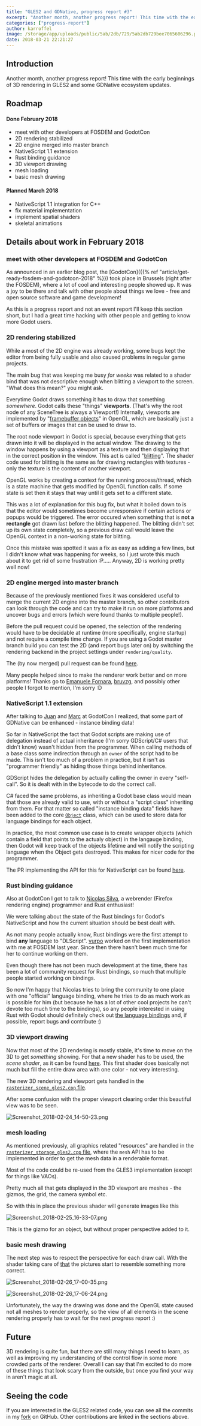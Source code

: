 ```yaml
---
title: "GLES2 and GDNative, progress report #3"
excerpt: "Another month, another progress report! This time with the early beginnings of 3D rendering in GLES2 and some GDNative ecosystem updates."
categories: ["progress-report"]
author: karroffel
image: /storage/app/uploads/public/5ab/2db/729/5ab2db729bee7065606296.png
date: 2018-03-21 22:21:27
---
```


## Introduction

Another month, another progress report! This time with the early beginnings of 3D rendering in GLES2 and some GDNative ecosystem updates.

## Roadmap

#### Done February 2018

- meet with other developers at FOSDEM and GodotCon
- 2D rendering stabilized
- 2D engine merged into master branch
- NativeScript 1.1 extension
- Rust binding guidance
- 3D viewport drawing
- mesh loading
- basic mesh drawing

#### Planned March 2018

- NativeScript 1.1 integration for C++
- fix material implementation
- implement spatial shaders
- skeletal animations


## Details about work in February 2018

### meet with other developers at FOSDEM and GodotCon

As announced in an earlier blog post, the [GodotCon]({{% ref "article/get-ready-fosdem-and-godotcon-2018" %}}) took place in Brussels (right after the FOSDEM), where a lot of cool and interesting people showed up. It was a joy to be there and talk with other people about things we love - free and open source software and game development!

As this is a progress report and not an event report I'll keep this section short, but I had a great time hacking with other people and getting to know more Godot users.

### 2D rendering stabilized

While a most of the 2D engine was already working, some bugs kept the editor from being fully usable and also caused problems in regular game projects.

The main bug that was keeping me busy *for weeks* was related to a shader bind that was not descriptive enough when blitting a viewport to the screen. "What does this mean?" you might ask.

Everytime Godot draws something it has to draw that something *somewhere*. Godot calls these "things" **viewports**. (That's why the root node of any SceneTree is always a Viewport!) Internally, viewports are implemented by "[framebuffer objects](https://en.wikipedia.org/wiki/Framebuffer_object)" in OpenGL, which are basically just a set of buffers or images that can be used to draw to.

The root node viewport in Godot is special, because everything that gets drawn into it will be displayed in the actual window. The drawing to the window happens by using a viewport as a texture and then displaying that in the correct position in the window. This act is called "[blitting](https://en.wikipedia.org/wiki/Bit_blit)". The shader code used for blitting is the same as for drawing rectangles with textures - only the texture is the content of another viewport.

OpenGL works by creating a context for the running process/thread, which is a state machine that gets modified by OpenGL function calls. If some state is set then it stays that way until it gets set to a different state.

This was a lot of explanation for this bug fix, but what it boiled down to is that the editor would sometimes become unresponsive if certain actions or popups would be triggered. The error occured when something that is **not a rectangle** got drawn last before the blitting happened. The blitting didn't set up its own state completely, so a previous draw call would leave the OpenGL context in a non-working state for blitting.

Once this mistake was spotted it was a fix as easy as adding a few lines, but I didn't know what was happening for weeks, so I just wrote this much about it to get rid of some frustration :P..... Anyway, 2D is working pretty well now!

### 2D engine merged into master branch

Because of the previously mentioned fixes it was considered useful to merge the current 2D engine into the master branch, so other contributors can look through the code and can try to make it run on more platforms and uncover bugs and errors (which were found thanks to multiple people!).

Before the pull request could be opened, the selection of the rendering would have to be decidable at runtime (more specifically, engine startup) and not require a compile time change. If you are using a Godot master branch build you can test the 2D (and report bugs later on) by switching the rendering backend in the project settings under `rendering/quality`.

The (by now merged) pull request can be found [here](https://github.com/godotengine/godot/pull/16687).

Many people helped since to make the renderer work better and on more platforms! Thanks go to [Emanuele Fornara](https://github.com/efornara), [bruvzg](https://github.com/bruvzg), and possibly other people I forgot to mention, I'm sorry :D

### NativeScript 1.1 extension

After talking to [Juan](https://github.com/reduz) and [Marc](https://github.com/Zylann) at GodotCon I realized, that some part of GDNative can be enhanced - instance binding data!

So far in NativeScript the fact that Godot scripts are making use of delegation instead of actual inheritance (I'm sorry GDScript/C# users that didn't know) wasn't hidden from the programmer. When calling methods of a base class some indirection through an `owner` of the script had to be made. This isn't too much of a problem in practice, but it isn't as "programmer friendly" as hiding those things behind inheritance.

GDScript hides the delegation by actually calling the owner in every "self-call". So it is dealt with in the bytecode to do the correct call.

C# faced the same problems, as inheriting a Godot base class would mean that those are already valid to use, with or without a "script class" inheriting from them. For that matter so called "instance binding data" fields have been added to the core [`Object`](https://github.com/godotengine/godot/blob/f2df8c94b2e5ba6c4eee3515d1d30f36194ca803/core/object.h#L487) class, which can be used to store data for language bindings for each object.

In practice, the most common use case is to create wrapper objects (which contain a field that points to the actualy object) in the langauge binding, then Godot will keep track of the objects lifetime and will notify the scripting language when the Object gets destroyed. This makes for nicer code for the programmer.

The PR implementing the API for this for NativeScript can be found [here](https://github.com/godotengine/godot/pull/16514).

### Rust binding guidance

Also at GodotCon I got to talk to [Nicolas Silva](https://github.com/nical), a webrender (Firefox rendering engine) programmer and Rust enthusiast!

We were talking about the state of the Rust bindings for Godot's NativeScript and how the current situation should be best dealt with.

As not many people actually know, Rust bindings were the first attempt to bind **any** language to "DLScript". [vurpo](https://github.com/vurpo) worked on the first implementation with me at FOSDEM last year. Since then there hasn't been much time for her to continue working on them.

Even though there has not been much development at the time, there has been a lot of community request for Rust bindings, so much that multiple people started working on bindings.

So now I'm happy that Nicolas tries to bring the community to one place with one "official" language binding, where he tries to do as much work as is possible for him (but because he has a lot of other cool projects he can't devote too much time to the bindings), so any people interested in using Rust with Godot should definitely check out [the language bindings](https://github.com/GodotNativeTools/godot-rust) and, if possible, report bugs and contribute :)

### 3D viewport drawing

Now that most of the 2D rendering is mostly stable, it's time to move on the 3D to get *something* showing. For that a new shader has to be used, the *scene shader*, as it can be found [here](https://github.com/karroffel/godot/blob/ed544cabaa13d604d4caac21299b32a6b7b5f4af/drivers/gles2/shaders/scene.glsl). This first shader does basically not much but fill the entire draw area with one color - not very interesting.

The new 3D rendering and viewport gets handled in the [`rasterizer_scene_gles2.cpp` file](https://github.com/karroffel/godot/blob/ed544cabaa13d604d4caac21299b32a6b7b5f4af/drivers/gles2/rasterizer_scene_gles2.cpp#L219-L274).

After some confusion with the proper viewport clearing order this beautiful view was to be seen.


![Screenshot_2018-02-24_14-50-23.png](/storage/app/uploads/public/5ab/2d3/766/5ab2d37664b42415225258.png)


### mesh loading

As mentioned previously, all graphics related "resources" are handled in the [`rasterizer_storage_gles2.cpp` file](https://github.com/karroffel/godot/blob/ed544cabaa13d604d4caac21299b32a6b7b5f4af/drivers/gles2/rasterizer_storage_gles2.cpp#L1088), where the `mesh` API has to be implemented in order to get the mesh data in a renderable format.

Most of the code could be re-used from the GLES3 implementation (except for things like VAOs).

Pretty much all that gets displayed in the 3D viewport are meshes - the gizmos, the grid, the camera symbol etc.

So with this in place the previous shader will generate images like this



![Screenshot_2018-02-25_16-33-07.png](/storage/app/uploads/public/5ab/2d4/c0c/5ab2d4c0cc334967059702.png)

This is the gizmo for an object, but without proper perspective added to it.


### basic mesh drawing

The next step was to respect the perspective for each draw call. With the shader taking care of [that](https://github.com/karroffel/godot/blob/50911a0b8bc0c8ded8c5181d065433674207d3c3/drivers/gles2/shaders/scene.glsl#L30) the pictures start to resemble something more correct.



![Screenshot_2018-02-26_17-00-35.png](/storage/app/uploads/public/5ab/2d5/749/5ab2d57490de1219117582.png)


![Screenshot_2018-02-26_17-06-24.png](/storage/app/uploads/public/5ab/2d5/7c8/5ab2d57c8e792204273086.png)

Unfortunately, the way the drawing was done and the OpenGL state caused not all meshes to render properly, so the view of all elements in the scene rendering properly has to wait for the next progress report :)


## Future

3D rendering is quite fun, but there are still many things I need to learn, as well as improving my understanding of the control flow in some more crowded parts of the renderer. Overall I can say that I'm excited to do more of these things that look scary from the outside, but once you find your way in aren't magic at all.

## Seeing the code

If you are interested in the GLES2 related code, you can see all the commits in my [fork](https://github.com/karroffel/godot/tree/gles2) on GitHub. Other contributions are linked in the sections above.
